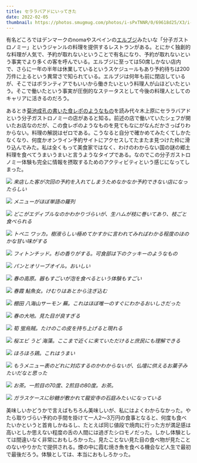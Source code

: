 ```yaml
---
title: セララバアドにいってきた
date: 2022-02-05
thumbnail: https://photos.smugmug.com/photos/i-sPxTNNR/0/69618d25/X3/i-sPxTNNR-X3.jpg
---
```


有名どころではデンマークのnomaやスペインの[エルブジ](https://ja.wikipedia.org/wiki/%E3%82%A8%E3%83%AB%E3%83%BB%E3%83%96%E3%82%B8)みたいな「分子ガストロノミー」というジャンルの料理を提供するレストランがある。とにかく独創的な料理が人気で、予約が取れないということで有名になり、予約が取れないという事実でより多くの客を呼んでいる。エルブジに至っては50席しかない店内で、さらに一年の半年は休業しているというスケジュールもあり予約待ちは200万件に上るという異常さで知られている。エルブジは何年も前に閉店しているが、そこではボランティアでもいいから働きたいという料理人が山ほどいたという。そこで働いたという事実が圧倒的なステータスとして今後の料理人としてのキャリアに活きるのだろう。

あるとき[菊池成孔の書いた食レポのようなもの](https://fika.cinra.net/article/201709-kikuchinaruyoshi)を読み代々木上原にセララバアドという分子ガストロノミーの店があると知る。前述の店で働いていたシェフが開いたお店なのだが、この食レポのようなものを見てもなにがなんだかさっぱりわからない。料理の解説はゼロである。こうなると自分で確かめてみたくてしかたなくなり、何度かオンライン予約サイトにアクセスしてたまたま見つけた枠に滑り込んでみた。私は全くもって美食家ではなく、わけのわからない国の謎の郷土料理を食べてうまいうまいと言うようなタイプである。なのでこの分子ガストロノミー体験も完全に情報を摂取するためのアクティビティという感じになってしまった。

![](https://photos.smugmug.com/photos/i-TvvQjWB/0/ee1f8e2c/X3/i-TvvQjWB-X3.jpg)
*来店した客が次回の予約を入れてしまうためなかなか予約できない店になったらしい*

![](https://photos.smugmug.com/photos/i-dKXpwZ3/0/e1a159f1/X3/i-dKXpwZ3-X3.jpg)
*メニューがほぼ単語の羅列*

![](https://photos.smugmug.com/photos/i-sPxTNNR/0/69618d25/X3/i-sPxTNNR-X3.jpg)
*どこがエディブルなのかわかりづらいが、生ハムが枝に巻いてあり、枝ごと食べられる*

![](https://photos.smugmug.com/photos/i-hSkq8mH/0/1b1023a7/X3/i-hSkq8mH-X3.jpg)
*トペニ ワッカ。樹液らしい極めてかすかに言われてみればわかる程度のほのかな甘い味がする*

![](https://photos.smugmug.com/photos/i-KCf3xtW/0/0f50b340/X3/i-KCf3xtW-X3.jpg)
*フィトンチッド。杉の香りがする。可食部は下のクッキーのようなもの*

![](https://photos.smugmug.com/photos/i-BCvH4RM/0/64158e8f/X3/i-BCvH4RM-X3.jpg)
*パンとオリーブオイル。おいしい*

![](https://photos.smugmug.com/photos/i-tB7LFNz/0/8024da52/X3/i-tB7LFNz-X3.jpg)
*春の高原。器もすごいが泡を食べるという体験もすごい*

![](https://photos.smugmug.com/photos/i-9BQ2w94/0/d516336c/X3/i-9BQ2w94-X3.jpg)
*春霞 鮎魚女。けむりはあとから注ぎ込む*

![](https://photos.smugmug.com/photos/i-QmtXx54/0/2d58193c/X3/i-QmtXx54-X3.jpg)
*棚田 八海山サーモン 蕪。これはほぼ唯一のすぐにわかるおいしさだった*

![](https://photos.smugmug.com/photos/i-cb94q6G/0/66edb5a0/X3/i-cb94q6G-X3.jpg)
*春の大地。見た目が良すぎる*

![](https://photos.smugmug.com/photos/i-CT6gPBW/0/14219bfd/X3/i-CT6gPBW-X3.jpg)
*筍 蛍烏賊。たけのこの皮を持ち上げると現れる*

![](https://photos.smugmug.com/photos/i-bqqnr2g/0/dde3adca/X3/i-bqqnr2g-X3.jpg)
*桜エビ うど 海藻。ここまで近くに来ていただけると庶民にも理解できる*

![](https://photos.smugmug.com/photos/i-dRF4B9C/0/a3ef71c2/X3/i-dRF4B9C-X3.jpg)
*ほろほろ鶏。これはうまい*

![](https://photos.smugmug.com/photos/i-s2BFKGb/0/0f4a0438/X3/i-s2BFKGb-X3.jpg)
*もうメニュー表のどれに対応するのかわからないが、仏壇に供えるお菓子みたいだなと思った*

![](https://photos.smugmug.com/photos/i-v4cWvN6/0/7c169a4c/X3/i-v4cWvN6-X3.jpg)
*お茶。一煎目の70度、2煎目の80度。お茶。*

![](https://photos.smugmug.com/photos/i-ZhwQc6F/0/1b740f14/X3/i-ZhwQc6F-X3.jpg)
*ガラスケースに砂糖が敷かれて龍安寺の石庭みたいになっている*

美味しいかどうかで言えばもちろん美味しいが、私にはよくわからなかった。やたら取りづらい予約の手間を掛けて一人2〜3万円の食事となると、何度も食べたいかというと首肯しかねるし、たとえば同じ値段で焼肉に行った方が満足感は高いとしか思えない程度の舌の人間には過ぎたシロモノだった。しかし体験としては間違いなく非常におもしろかった。見たことない見た目の食べ物が見たことのないやりかたで提供される。煙の中に霞む焼き魚を食べる機会など人生で最初で最後だろう。体験としては、本当におもしろかった。
